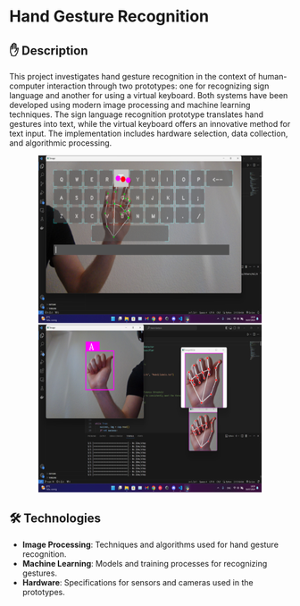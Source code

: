 # Hand Gesture Recognition

## ✋ Description
This project investigates hand gesture recognition in the context of human-computer interaction through two prototypes: one for recognizing sign language and another for using a virtual keyboard. Both systems have been developed using modern image processing and machine learning techniques. The sign language recognition prototype translates hand gestures into text, while the virtual keyboard offers an innovative method for text input. The implementation includes hardware selection, data collection, and algorithmic processing.

<p align="center">
  <img src="Keyboard/keyboard.png" alt="Hand-Gesture Keyboard Screenshot" width="400" height="300" />
  <img src="Hand-Gesture/HG.png" alt="Hand-Gesture HG Screenshot" width="400" height="300" />
</p>

## 🛠️ Technologies
- **Image Processing**: Techniques and algorithms used for hand gesture recognition.
- **Machine Learning**: Models and training processes for recognizing gestures.
- **Hardware**: Specifications for sensors and cameras used in the prototypes.

